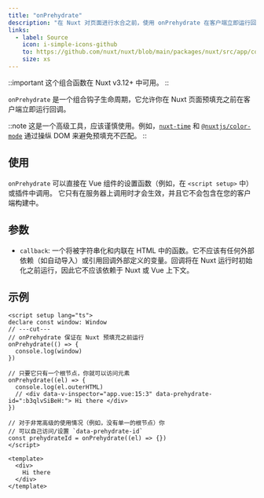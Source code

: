 ```yaml
---
title: "onPrehydrate"
description: "在 Nuxt 对页面进行水合之前，使用 onPrehydrate 在客户端立即运行回调。"
links:
  - label: Source
    icon: i-simple-icons-github
    to: https://github.com/nuxt/nuxt/blob/main/packages/nuxt/src/app/composables/ssr.ts
    size: xs
---
```


::important
这个组合函数在 Nuxt v3.12+ 中可用。
::

`onPrehydrate` 是一个组合钩子生命周期，它允许你在 Nuxt 页面预填充之前在客户端立即运行回调。

::note
这是一个高级工具，应该谨慎使用。例如，[`nuxt-time`](https://github.com/danielroe/nuxt-time/pull/251) 和 [`@nuxtjs/color-mode`](https://github.com/nuxt-modules/color-mode/blob/main/src/script.js) 通过操纵 DOM 来避免预填充不匹配。
::

## 使用

`onPrehydrate` 可以直接在 Vue 组件的设置函数（例如，在 `<script setup>` 中）或插件中调用。
它只有在服务器上调用时才会生效，并且它不会包含在您的客户端构建中。

## 参数

- `callback`: 一个将被字符串化和内联在 HTML 中的函数。它不应该有任何外部依赖（如自动导入）或引用回调外部定义的变量。回调将在 Nuxt 运行时初始化之前运行，因此它不应该依赖于 Nuxt 或 Vue 上下文。

## 示例

```vue twoslash [app.vue]
<script setup lang="ts">
declare const window: Window
// ---cut---
// onPrehydrate 保证在 Nuxt 预填充之前运行
onPrehydrate(() => {
  console.log(window)
})

// 只要它只有一个根节点，你就可以访问元素
onPrehydrate((el) => {
  console.log(el.outerHTML)
  // <div data-v-inspector="app.vue:15:3" data-prehydrate-id=":b3qlvSiBeH:"> Hi there </div>
})

// 对于非常高级的使用情况（例如，没有单一的根节点）你
// 可以自己访问/设置 `data-prehydrate-id`
const prehydrateId = onPrehydrate((el) => {})
</script>

<template>
  <div>
    Hi there
  </div>
</template>
```
